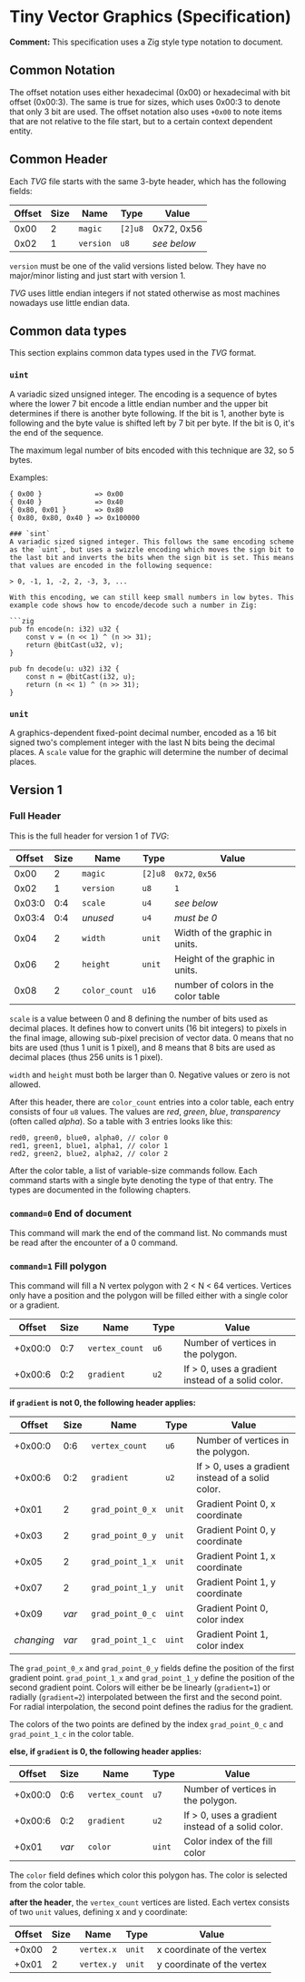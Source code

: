 # Tiny Vector Graphics (Specification)

**Comment:** This specification uses a Zig style type notation to document.

## Common Notation

The offset notation uses either hexadecimal (0x00) or hexadecimal with bit offset (0x00:3). The same is true for sizes, which uses 0x00:3 to denote that only 3 bit are used. The offset notation also uses `+0x00` to note items that are not relative to the file start, but to a certain context dependent entity.

## Common Header
 
Each *TVG* file starts with the same 3-byte header, which has the following fields:

| Offset | Size | Name      | Type    | Value       |
|--------|------|-----------|---------|-------------|
| 0x00   |    2 | `magic`   | `[2]u8` | 0x72, 0x56  |
| 0x02   |    1 | `version` | `u8`    | *see below* |

`version` must be one of the valid versions listed below. They have no major/minor listing and just start with version 1.

*TVG* uses little endian integers if not stated otherwise as most machines nowadays use little endian data.

## Common data types

This section explains common data types used in the *TVG* format.

### `uint`
A variadic sized unsigned integer. The encoding is a sequence of bytes where the lower 7 bit encode a little endian number and the upper bit determines if there is another byte following. If the bit is 1, another byte is following and the byte value is shifted left by 7 bit per byte. If the bit is 0, it's the end of the sequence.

The maximum legal number of bits encoded with this technique are 32, so 5 bytes.

Examples:
```zig
{ 0x00 }             => 0x00
{ 0x40 }             => 0x40
{ 0x80, 0x01 }       => 0x80
{ 0x80, 0x80, 0x40 } => 0x100000

### `sint`
A variadic sized signed integer. This follows the same encoding scheme as the `uint`, but uses a swizzle encoding which moves the sign bit to the last bit and inverts the bits when the sign bit is set. This means that values are encoded in the following sequence:

> 0, -1, 1, -2, 2, -3, 3, ...

With this encoding, we can still keep small numbers in low bytes. This example code shows how to encode/decode such a number in Zig:

```zig
pub fn encode(n: i32) u32 {
    const v = (n << 1) ^ (n >> 31);
    return @bitCast(u32, v);
}

pub fn decode(u: u32) i32 {
    const n = @bitCast(i32, u);
    return (n << 1) ^ (n >> 31);
}
```

### `unit`
A graphics-dependent fixed-point decimal number, encoded as a 16 bit signed two's complement integer with the last N bits being the decimal places.
A `scale` value for the graphic will determine the number of decimal places.

## Version 1

### Full Header

This is the full header for version 1 of *TVG*:

| Offset | Size | Name           | Type    | Value                               |
|--------|------|----------------|---------|-------------------------------------|
| 0x00   |    2 | `magic`        | `[2]u8` | `0x72`, `0x56`                      |
| 0x02   |    1 | `version`      | `u8`    | `1`                                 |
| 0x03:0 |  0:4 | `scale`        | `u4`    | *see below*                         |
| 0x03:4 |  0:4 | *unused*       | `u4`    | *must be 0*                         |
| 0x04   |    2 | `width`        | `unit`  | Width of the graphic in units.      |
| 0x06   |    2 | `height`       | `unit`  | Height of the graphic in units.     |
| 0x08   |    2 | `color_count`  | `u16`   | number of colors in the color table |

`scale` is a value between 0 and 8 defining the number of bits used as decimal places.
It defines how to convert units (16 bit integers) to pixels in the final image, allowing
sub-pixel precision of vector data. 0 means that no bits are used (thus 1 unit is 1 pixel),
and 8 means that 8 bits are used as decimal places (thus 256 units is 1 pixel).

`width` and `height` must both be larger than 0. Negative values or zero is not allowed.

After this header, there are `color_count` entries into a color table, each entry consists of four `u8` values.
The values are *red*, *green*, *blue*, *transparency* (often called *alpha*). So a table with 3 entries looks like this:

```zig
red0, green0, blue0, alpha0, // color 0
red1, green1, blue1, alpha1, // color 1
red2, green2, blue2, alpha2, // color 2
```

After the color table, a list of variable-size commands follow. Each command starts with a single byte denoting the type of that entry. The types are documented in the following chapters.

### `command=0` End of document

This command will mark the end of the command list. No commands must be read after the encounter of a 0 command.

### `command=1` Fill polygon

This command will fill a N vertex polygon with 2 < N < 64 vertices. Vertices only have a position and the polygon will be filled either
with a single color or a gradient.

| Offset  | Size | Name           | Type    | Value                                              |
|---------|------|----------------|---------|----------------------------------------------------|
| +0x00:0 |  0:7 | `vertex_count` | `u6`    | Number of vertices in the polygon.                 |
| +0x00:6 |  0:2 | `gradient`     | `u2`    | If > 0, uses a gradient instead of a solid color.  |

**if `gradient` is not 0, the following header applies:**

| Offset     | Size  | Name             | Type    | Value                                              |
|------------|-------|------------------|---------|----------------------------------------------------|
| +0x00:0    |  0:6  | `vertex_count`   | `u6`    | Number of vertices in the polygon.                 |
| +0x00:6    |  0:2  | `gradient`       | `u2`    | If > 0, uses a gradient instead of a solid color.  |
| +0x01      |    2  | `grad_point_0_x` | `unit`  | Gradient Point 0, x coordinate                     |
| +0x03      |    2  | `grad_point_0_y` | `unit`  | Gradient Point 0, y coordinate                     |
| +0x05      |    2  | `grad_point_1_x` | `unit`  | Gradient Point 1, x coordinate                     |
| +0x07      |    2  | `grad_point_1_y` | `unit`  | Gradient Point 1, y coordinate                     |
| +0x09      | *var* | `grad_point_0_c` | `uint`  | Gradient Point 0, color index                      |
| *changing* | *var* | `grad_point_1_c` | `uint`  | Gradient Point 1, color index                      |

The `grad_point_0_x` and `grad_point_0_y` fields define the position of the first gradient point.
`grad_point_1_x` and `grad_point_1_y` define the position of the second gradient point. Colors will either be
be linearly (`gradient=1`) or radially (`gradient=2`) interpolated between the first and the second point.
For radial interpolation, the second point defines the radius for the gradient.

The colors of the two points are defined by the index `grad_point_0_c` and `grad_point_1_c` in the color table.

**else, if `gradient` is 0, the following header applies:**

| Offset     | Size  | Name             | Type    | Value                                              |
|------------|-------|------------------|---------|----------------------------------------------------|
| +0x00:0    |  0:6  | `vertex_count`   | `u7`    | Number of vertices in the polygon.                 |
| +0x00:6    |  0:2  | `gradient`       | `u2`    | If > 0, uses a gradient instead of a solid color.  |
| +0x01      | *var* | `color`          | `uint`  | Color index of the fill color                      |

The `color` field defines which color this polygon has. The color is selected from the color table.

**after the header**, the `vertex_count` vertices are listed. Each vertex consists of two `unit` values, defining x and y coordinate:

| Offset     | Size  | Name             | Type    | Value                                              |
|------------|-------|------------------|---------|----------------------------------------------------|
| +0x00      |    2  | `vertex.x`       | `unit`  | x coordinate of the vertex                         |
| +0x01      |    2  | `vertex.y`       | `unit`  | y coordinate of the vertex                         |

